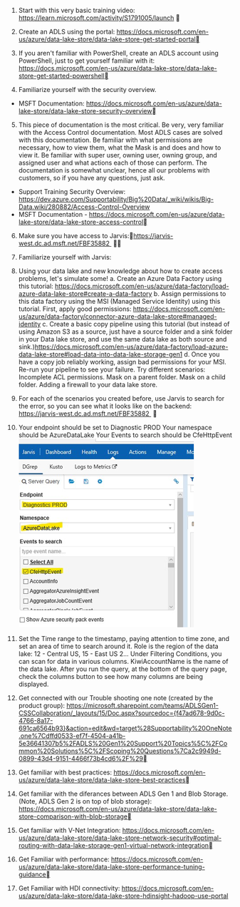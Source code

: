 1. Start with this very basic training video: https://learn.microsoft.com/activity/S1791005/launch 
	
2. Create an ADLS using the portal: https://docs.microsoft.com/en-us/azure/data-lake-store/data-lake-store-get-started-portal
	
3. If you aren't familiar with PowerShell, create an ADLS account using PowerShell, just to get yourself familiar with it: https://docs.microsoft.com/en-us/azure/data-lake-store/data-lake-store-get-started-powershell
	
4. Familiarize yourself with the security overview.
 - MSFT Documentation: https://docs.microsoft.com/en-us/azure/data-lake-store/data-lake-store-security-overview
	
5. This piece of documentation is the most critical. Be very, very familiar with the Access Control documentation. Most ADLS cases are solved with this documentation. Be familiar with what permissions are necessary, how to view them, what the Mask is and does and how to view it. Be familiar with super user, owning user, owning group, and assigned user and what actions each of those can perform. The documentation is somewhat unclear, hence all our problems with customers, so if you have any questions, just ask. 
- Support Training Security Overview: https://dev.azure.com/Supportability/Big%20Data/_wiki/wikis/Big-Data.wiki/280882/Access-Control-Overview
- MSFT Documentation - https://docs.microsoft.com/en-us/azure/data-lake-store/data-lake-store-access-control
	
6. Make sure you have access to Jarvis:https://jarvis-west.dc.ad.msft.net/FBF35882  

7. Familiarize yourself with Jarvis: 
	
7. Using your data lake and new knowledge about how to create access problems, let's simulate some!
a. Create an Azure Data Factory using this tutorial: https://docs.microsoft.com/en-us/azure/data-factory/load-azure-data-lake-store#create-a-data-factory
b. Assign permissions to this data factory using the MSI (Managed Service Identity) using this tutorial. First, apply good permissions: https://docs.microsoft.com/en-us/azure/data-factory/connector-azure-data-lake-store#managed-identity
c. Create a basic copy pipeline using this tutorial (but instead of using Amazon S3 as a source, just have a source folder and a sink folder in your Data lake store, and use the same data lake as both source and sink.)https://docs.microsoft.com/en-us/azure/data-factory/load-azure-data-lake-store#load-data-into-data-lake-storage-gen1
d. Once you have a copy job reliably working, assign bad permissions for your MSI. Re-run your pipeline to see your failure. Try different scenarios:
Incomplete ACL permissions.
Mask on a parent folder.
Mask on a child folder.
Adding a firewall to your data lake store.

8. For each of the scenarios you created before, use Jarvis to search for the error, so you can see what it looks like on the backend: https://jarvis-west.dc.ad.msft.net/FBF35882  

9. Your endpoint should be set to Diagnostic PROD
Your namespace should be AzureDataLake
Your Events to search should be CfeHttpEvent
![Jarvis Settings for ADL HTTP.jpg](/.attachments/Jarvis%20Settings%20for%20ADL%20HTTP-c635513a-26ee-4596-8db8-d896398664cb.jpg)

10. Set the Time range to the timestamp, paying attention to time zone, and set an area of time to search around it.
Role is the region of the data lake: 12 - Central US, 15 - East US 2...
Under Filtering Conditions, you can scan for data in various columns. KiwiAccountName is the name of the data lake.
After you run the query, at the bottom of the query page, check the columns button to see how many columns are being displayed.

11. Get connected with our Trouble shooting one note (created by the product group): https://microsoft.sharepoint.com/teams/ADLSGen1-CSSCollaboration/_layouts/15/Doc.aspx?sourcedoc={f47ad678-9d0c-4766-8a17-691ca6564b93}&action=edit&wd=target%28Supportability%20OneNote.one%7Cdffd0533-ef7f-4504-a41b-5e36641307b5%2FADLS%20Gen1%20Support%20Topics%5C%2FCommon%20Solutions%5C%2FScoping%20Questions%7Ca2c9949d-0899-43d4-9151-4466f73b4cd6%2F%29
	
12. Get familiar with best practices: https://docs.microsoft.com/en-us/azure/data-lake-store/data-lake-store-best-practices
	
13. Get familiar with the diferances between ADLS Gen 1 and Blob Storage. (Note, ADLS Gen 2 is on top of blob storage): https://docs.microsoft.com/en-us/azure/data-lake-store/data-lake-store-comparison-with-blob-storage
	
14. Get familiar with V-Net Integration: https://docs.microsoft.com/en-us/azure/data-lake-store/data-lake-store-network-security#optimal-routing-with-data-lake-storage-gen1-virtual-network-integration
	
15. Get Familiar with performance: https://docs.microsoft.com/en-us/azure/data-lake-store/data-lake-store-performance-tuning-guidance
	
16. Get Familiar with HDI connectivity: https://docs.microsoft.com/en-us/azure/data-lake-store/data-lake-store-hdinsight-hadoop-use-portal
